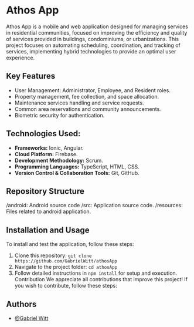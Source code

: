 # Athos App

Athos App is a mobile and web application designed for managing services in residential communities, focused on improving the efficiency and quality of services provided in buildings, condominiums, or urbanizations. This project focuses on automating scheduling, coordination, and tracking of services, implementing hybrid technologies to provide an optimal user experience.


## Key Features
- User Management: Administrator, Employee, and Resident roles.
- Property management, fee collection, and space allocation.
- Maintenance services handling and service requests.
- Common area reservations and community announcements.
- Biometric security for authentication.

## Technologies Used:

- **Frameworks:** Ionic, Angular.
- **Cloud Platform:** Firebase.
- **Development Methodology:** Scrum.
- **Programming Languages:** TypeScript, HTML, CSS.
- **Version Control & Collaboration Tools:** Git, GitHub.
  
## Repository Structure
/android: Android source code
/src: Application source code.
/resources: Files related to android application.

## Installation and Usage
To install and test the application, follow these steps:

1. Clone this repository: `git clone https://github.com/GabrielWitt/athosApp`
2. Navigate to the project folder: `cd athosApp`
3. Follow detailed instructions in `npm install` for setup and execution.
Contribution
We appreciate all contributions that improve this project! If you wish to contribute, follow these steps:

## Authors

- [@Gabriel Witt](https://www.linkedin.com/in/gabriel-witt)


